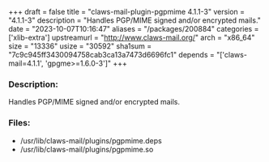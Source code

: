 +++
draft = false
title = "claws-mail-plugin-pgpmime 4.1.1-3"
version = "4.1.1-3"
description = "Handles PGP/MIME signed and/or encrypted mails."
date = "2023-10-07T10:16:47"
aliases = "/packages/200884"
categories = ['xlib-extra']
upstreamurl = "http://www.claws-mail.org/"
arch = "x86_64"
size = "13336"
usize = "30592"
sha1sum = "7c9c945ff3430094758cab3ca13a7473d6696fc1"
depends = "['claws-mail=4.1.1', 'gpgme>=1.6.0-3']"
+++
### Description: 
Handles PGP/MIME signed and/or encrypted mails.

### Files: 
* /usr/lib/claws-mail/plugins/pgpmime.deps
* /usr/lib/claws-mail/plugins/pgpmime.so
